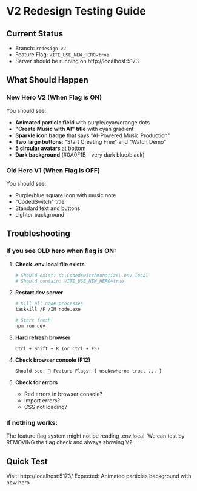 # V2 Redesign Testing Guide

## Current Status
- Branch: `redesign-v2`
- Feature Flag: `VITE_USE_NEW_HERO=true`
- Server should be running on http://localhost:5173

## What Should Happen

### New Hero V2 (When Flag is ON)
You should see:
- **Animated particle field** with purple/cyan/orange dots
- **"Create Music with AI" title** with cyan gradient
- **Sparkle icon badge** that says "AI-Powered Music Production"
- **Two large buttons**: "Start Creating Free" and "Watch Demo"
- **5 circular avatars** at bottom
- **Dark background** (#0A0F1B - very dark blue/black)

### Old Hero V1 (When Flag is OFF)
You should see:
- Purple/blue square icon with music note
- "CodedSwitch" title
- Standard text and buttons
- Lighter background

## Troubleshooting

### If you see OLD hero when flag is ON:

1. **Check .env.local file exists**
   ```bash
   # Should exist: d:\Codedswitchmonatize\.env.local
   # Should contain: VITE_USE_NEW_HERO=true
   ```

2. **Restart dev server**
   ```bash
   # Kill all node processes
   taskkill /F /IM node.exe
   
   # Start fresh
   npm run dev
   ```

3. **Hard refresh browser**
   ```
   Ctrl + Shift + R (or Ctrl + F5)
   ```

4. **Check browser console (F12)**
   ```
   Should see: 🎨 Feature Flags: { useNewHero: true, ... }
   ```

5. **Check for errors**
   - Red errors in browser console?
   - Import errors?
   - CSS not loading?

### If nothing works:
The feature flag system might not be reading .env.local. 
We can test by REMOVING the flag check and always showing V2.

## Quick Test
Visit: http://localhost:5173/
Expected: Animated particles background with new hero
